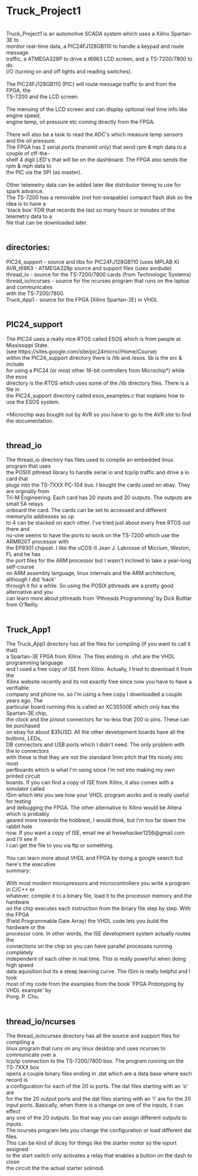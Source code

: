 <h1>Truck_Project1</h1>
<br />
Truck_Project1 is an automotive SCADA system which uses a Xilinx Spartan-3E to <br />
monitor real-time data, a PIC24FJ128GB110 to handle a keypad and route message<br />
traffic, a ATMEGA328P to drive a t6963 LCD screen, and a TS-7200/7800 to do<br />
I/O (turning on and off lights and reading switches).<br />
<br />
The PIC24FJ128GB110 (PIC) will route message traffic to and from the FPGA, the <br />
TS-7200 and the LCD screen.<br />
<br />
The menuing of the LCD screen and can display optional real time info like engine speed,<br />
engine temp, oil pressure etc coming directly from the FPGA.<br />
<br />
There will also be a task to read the ADC's which measure temp sensors and the oil pressure.<br />
The FPGA has 2 serial ports (transmit only) that send rpm & mph data to a couple of off-the-<br />
shelf 4 digit LED's that will be on the dashboard. The FPGA also sends the rpm & mph data to<br />
the PIC via the SPI (as master).<br />
<br />
Other telemetry data can be added later like distributor timing to use for spark advance.<br />
The TS-7200 has a removable (not hot-swapable) compact flash disk so the idea is to have a <br />
'black box' FDR that records the last so many hours or minutes of the telemetry data to a<br />
file that can be downloaded later.<br />
<br />
<h2>directories:</h2>
PIC24_support - source and libs for PIC24FJ128GB110 (uses MPLAB X)<br />
AVR_t6963 - ATMEGA328p source and support files (uses avrdude)<br />
thread_io - source for the TS-7200/7800 cards (from Technologic Systems)<br />
thread_io/ncurses - source for the ncurses program that runs on the laptop and communicates<br />
						with the TS-7200/7800.<br />
Truck_App1 - source for the FPGA (Xilinx Spartan-3E) in VHDL<br />
<br />
<h2>PIC24_support</h2>
The PIC24 uses a really nice RTOS called ESOS which is from people at Mississippi State.<br />
(see https://sites.google.com/site/pic24micro//Home/Course)<br />
within the PIC24_support directory there is /lib and /esos. lib is the src & include<br />
for using a PIC24 (or most other 16-bit controllers from Microchip*) while the esos<br />
directory is the RTOS which uses some of the /lib directory files. There is a file in<br />
the PIC24_support directory called esos_examples.c that explains how to use the ESOS system.<br />
<br />
*Microchip was bought out by AVR so you have to go to the AVR site to find the documentation.<br />
<br />
<h2>thread_io</h2>
The thread_io directory has files used to compile an embedded linux program that uses<br />
the POSIX pthread library to handle serial io and tcp/ip traffic and drive a io card that<br />
plugs into the TS-7XXX PC-104 bus. I bought the cards used on ebay. They are orginally from<br />
Tri-M Engineering. Each card has 20 inputs and 20 outputs. The outputs are small 5A relays<br />
onboard the card. The cards can be set to accessed and different memory/io addresses so up<br />
to 4 can be stacked on each other. I've tried just about every free RTOS out there and<br />
no-one seems to have the ports to work on the TS-7200 which use the ARM920T processor with<br />
the EP9301 chipset. I like the uCOS-II Jean J. Labrosse of Micrium, Weston, FL and he has<br />
the port files for the ARM processor but I wasn't inclined to take a year-long self-course<br />
on ARM assembly language, linux internals and the ARM architecture, although I did 'hack'<br />
through it for a while. So using the POSIX pthreads are a pretty good alternative and you<br />
can learn more about pthreads from 'Pthreads Programming' by Dick Buttlar from O'Reilly.<br />
<br />
<h2>Truck_App1</h2>
The Truck_App1 directory has all the files for compiling (if you want to call it that)<br />
a Spartan-3E FPGA from Xilinx. The files ending in .vhd are the VHDL programming language<br />
and I used a free copy of ISE from Xilinx. Actually, I tried to download it from the <br />
Xilinx website recently and its not exactly free since now you have to have a verifiable<br />
company and phone no. so I'm using a free copy I downloaded a couple years ago. The<br />
particular board running this is called an XC3S500E which only has the Spartan-3E chip,<br />
the clock and the pinout connectors for no less that 200 io pins. These can be purchased<br />
on ebay for about $35USD. All the other development boards have all the buttons, LEDs,<br />
DB connectors and USB ports which I didn't need. The only problem with the io connectors<br />
with these is that they are not the standard 1mm pitch that fits nicely into most<br />
perfboards which is what I'm using since I'm not into making my own printed circuit<br />
boards. If you can find a copy of ISE from Xilinx, it also comes with a simulator called<br />
ISim which lets you see how your VHDL program works and is really useful for testing<br />
and debugging the FPGA. The other alternative to Xilinx would be Altera which is probably<br />
geared more towards the hobbiest, I would think, but I'm too far down the rabbit hole<br />
now. If you want a copy of ISE, email me at hwswhacker1256@gmail.com and I'll see if<br />
I can get the file to you via ftp or something.<br />
<br />
You can learn more about VHDL and FPGA by doing a google search but here's the executive<br />
summary: <br />
<br />
With most modern micropressors and microcontrollers you write a program in C/C++ or<br />
whatever, compile it to a binary file, load it to the processor memory and the hardware<br />
on the chip executes each instruction from the binary file step by step. With the FPGA<br />
(Field Programmable Gate Array) the VHDL code lets you build the hardware or the<br />
processor core. In other words, the ISE development system actually routes the <br />
connections on the chip so you can have parallel processes running completely<br />
independent of each other in real time. This is really powerful when doing high speed<br />
data aquisition but its a steep learning curve. The ISim is really helpful and I took<br />
most of my code from the examples from the book 'FPGA Prototyping by VHDL example' by<br />
Pong. P. Chu. <br />
<br />
<h2>thread_io/ncurses</h2>
The thread_io/ncurses directory has all the source and support files for compiling a<br />
linux program that runs on any linux desktop and uses ncurses to communicate over a<br />
tcp/ip connection to the TS-7200/7800 box. The program running on the TS-7XXX box<br />
opens a couple binary files ending in .dat which are a data base where each record is<br />
a configuration for each of the 20 io ports. The dat files starting with an 'o' are<br />
for the the 20 output ports and the dat files starting with an 'i' are for the 20<br />
input ports. Basically, when there is a change on one of the inputs, it can effect<br />
any one of the 20 outputs. So that way you can assign different outputs to inputs.<br />
The ncurses program lets you change the configuration or load different dat files.<br />
This can be kind of dicey for things like the starter motor so the ioport assigned<br />
to the start switch only activates a relay that enables a button on the dash to close<br />
the circuit the the actual starter solinoid. <br />
<br />

